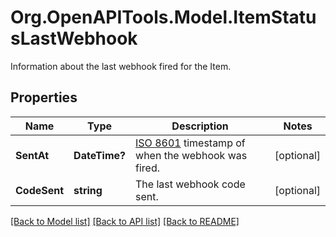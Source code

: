 # Org.OpenAPITools.Model.ItemStatusLastWebhook
Information about the last webhook fired for the Item.

## Properties

Name | Type | Description | Notes
------------ | ------------- | ------------- | -------------
**SentAt** | **DateTime?** | [ISO 8601](https://wikipedia.org/wiki/ISO_8601) timestamp of when the webhook was fired.  | [optional] 
**CodeSent** | **string** | The last webhook code sent. | [optional] 

[[Back to Model list]](../README.md#documentation-for-models) [[Back to API list]](../README.md#documentation-for-api-endpoints) [[Back to README]](../README.md)

